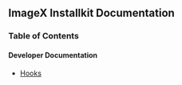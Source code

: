 ## ImageX Installkit Documentation

### Table of Contents

#### Developer Documentation

* [Hooks](developer/Hooks.md)
